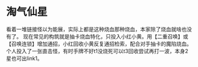 # 淘气仙星

看着一堆链接怪以为能展，实际上都是这种烧血那种烧血，本家除了烧血就啥也没有了。 现在常见的构筑就是抽卡烧血特化，只投入小红小黄。用【二重召唤】或【召唤连锁】增加通招，小红回收小黄反复通招检索，配合对手抽卡的魔陷烧血。个人投入了一张直击怪，有时手牌不好t1没烧死可以t3回收尝试再打一波，本身2星也可出link1。
